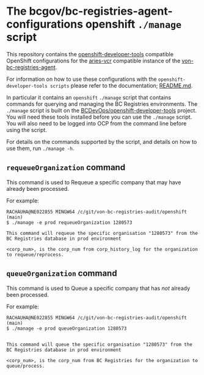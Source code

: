 # The bcgov/bc-registries-agent-configurations openshift `./manage` script

This repository contains the [openshift-developer-tools](https://github.com/BCDevOps/openshift-developer-tools/tree/master/bin) compatible OpenShift configurations for the [aries-vcr](https://github.com/bcgov/aries-vcr) compatible instance of the [von-bc-registries-agent](https://github.com/bcgov/von-bc-registries-agent).

For information on how to use these configurations with the `openshift-developer-tools scripts` please refer to the documentation; [README.md](https://github.com/BCDevOps/openshift-developer-tools/blob/master/bin/README.md).

In particular it contains an `openshift` `./manage` script that contains commands for querying and managing the BC Registries environments.  The `./manage` script is built on the [BCDevOps/openshift-developer-tools](https://github.com/BCDevOps/openshift-developer-tools/tree/master/bin) project.  You will need these tools installed before you can use the `./manage` script.  You will also need to be logged into OCP from the command line before using the script.

For details on the commands supported by the script, and details on how to use them, run `./manage -h`.


## `requeueOrganization` command    

This command is used to Requeue a specific company that may have already been processed.


For example:
```
RACHAUHA@NE022855 MINGW64 /c/git/von-bc-registries-audit/openshift (main)
$ ./manage -e prod requeueOrganization 1280573

This command will requeue the specific organisation "1280573" from the BC Registries database in prod environment

<corp_num>, is the corp_num from corp_history_log for the organization to requeue/reprocess.
```
    

## `queueOrganization` command

This command is used to Queue a specific company that has *not* already been processed.

For example:
```
RACHAUHA@NE022855 MINGW64 /c/git/von-bc-registries-audit/openshift (main)
$ ./manage -e prod queueOrganization 1280573


This command will queue the specific organisation "1280573" from the BC Registries database in prod environment

<corp_num>, is the corp_num from BC Registries for the organization to queue/process.
```